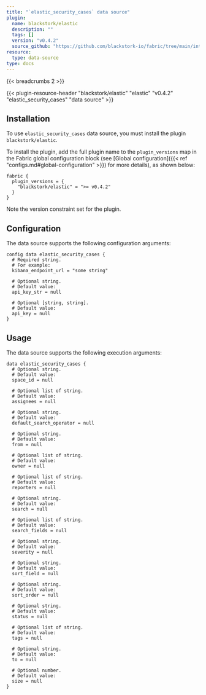```yaml
---
title: "`elastic_security_cases` data source"
plugin:
  name: blackstork/elastic
  description: ""
  tags: []
  version: "v0.4.2"
  source_github: "https://github.com/blackstork-io/fabric/tree/main/internal/elastic/"
resource:
  type: data-source
type: docs
---
```


{{< breadcrumbs 2 >}}

{{< plugin-resource-header "blackstork/elastic" "elastic" "v0.4.2" "elastic_security_cases" "data source" >}}

## Installation

To use `elastic_security_cases` data source, you must install the plugin `blackstork/elastic`.

To install the plugin, add the full plugin name to the `plugin_versions` map in the Fabric global configuration block (see [Global configuration]({{< ref "configs.md#global-configuration" >}}) for more details), as shown below:

```hcl
fabric {
  plugin_versions = {
    "blackstork/elastic" = ">= v0.4.2"
  }
}
```

Note the version constraint set for the plugin.

## Configuration

The data source supports the following configuration arguments:

```hcl
config data elastic_security_cases {
  # Required string.
  # For example:
  kibana_endpoint_url = "some string"

  # Optional string.
  # Default value:
  api_key_str = null

  # Optional [string, string].
  # Default value:
  api_key = null
}
```

## Usage

The data source supports the following execution arguments:

```hcl
data elastic_security_cases {
  # Optional string.
  # Default value:
  space_id = null

  # Optional list of string.
  # Default value:
  assignees = null

  # Optional string.
  # Default value:
  default_search_operator = null

  # Optional string.
  # Default value:
  from = null

  # Optional list of string.
  # Default value:
  owner = null

  # Optional list of string.
  # Default value:
  reporters = null

  # Optional string.
  # Default value:
  search = null

  # Optional list of string.
  # Default value:
  search_fields = null

  # Optional string.
  # Default value:
  severity = null

  # Optional string.
  # Default value:
  sort_field = null

  # Optional string.
  # Default value:
  sort_order = null

  # Optional string.
  # Default value:
  status = null

  # Optional list of string.
  # Default value:
  tags = null

  # Optional string.
  # Default value:
  to = null

  # Optional number.
  # Default value:
  size = null
}
```